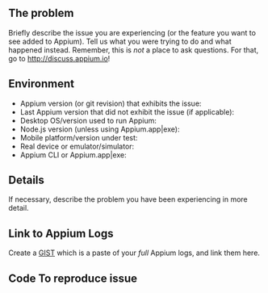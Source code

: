 ## The problem

Briefly describe the issue you are experiencing (or the feature you want to see added to Appium). Tell us what you were trying to do and what happened instead. Remember, this is _not_ a place to ask questions. For that, go to http://discuss.appium.io!


## Environment
- Appium version (or git revision) that exhibits the issue:
- Last Appium version that did not exhibit the issue (if applicable):
- Desktop OS/version used to run Appium:
- Node.js version (unless using Appium.app|exe):
- Mobile platform/version under test:
- Real device or emulator/simulator:
- Appium CLI or Appium.app|exe:

## Details

If necessary, describe the problem you have been experiencing in more detail.

## Link to Appium Logs

Create a [GIST](https://gist.github.com) which is a paste of your _full_ Appium logs, and link them here.

## Code To reproduce issue

